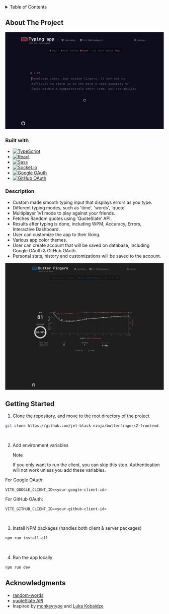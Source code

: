 <details>
  <summary>Table of Contents</summary>
  <ul>
    <li>
      <a href="#about-the-project">About The Project</a>
      <ul>
        <li><a href="#description">Description</a></li>
        <li><a href="#built-with">Built With</a></li>
      </ul>
    </li>
    <li><a href="#getting-started">Getting Started</a></li>
    <li><a href="#acknowledgments">Acknowledgments</a></li>
  </ul>
</details>

## About The Project

![Project image](screenshot-one.png)

### Built with

- [![TypeScript][typescript-image]][typescript-url]
- [![React][react-image]][react-url]
- [![Sass][sass-image]][sass-url]
- [![Socket.io][socketio-image]][socketio-url]
- [![Google OAuth][google-oauth-image]][google-oauth-url]
- [![GitHub OAuth][github-oauth-image]][github-oauth-url]

### Description

- Custom made smooth typing input that displays errors as you type.
- Different typing modes, such as 'time', 'words', 'quote'.
- Multiplayer 1v1 mode to play against your friends.
- Fetches Random quotes using 'QuoteSlate' API.
- Results after typing is done, including WPM, Accuracy, Errors, Interactive Dashboard.
- User can customize the app to their liking.
- Various app color themes.
- User can create account that will be saved on database, including Google OAuth & GitHub OAuth.
- Personal stats, history and customizations will be saved to the account.

![Project image](screenshot-two.png)

## Getting Started

1. Clone the repository, and move to the root directory of the project

```sh
git clone https://github.com/jet-black-ninja/butterfingers2-frontend
```

&nbsp;

2. Add environment variables
   > [!NOTE]  
   > If you only want to run the client, you can skip this step.
   > Authentication will not work unless you add these variables.

For Google OAuth:

```
VITE_GOOGLE_CLIENT_ID=<your-google-client-id>
```

For GitHub OAuth:

```
VITE_GITHUB_CLIENT_ID=<your-github-client-id>
```

&nbsp;

1. Install NPM packages (handles both client & server packages)

```sh
npm run install-all
```

&nbsp;

4. Run the app locally

```sh
npm run dev
```

## Acknowledgments

- [random-words](https://github.com/apostrophecms/random-words)
- [quoteSlate API](https://github.com/Musheer360/QuoteSlate)
- Inspired by [monkeytype](https://monkeytype.com/) and [Luka Kobaidze](https://github.com/LukaKobaidze/typing-app)

[typescript-image]: https://shields.io/badge/TypeScript-3178C6?logo=TypeScript&logoColor=FFF&style=for-the-badge
[react-image]: https://img.shields.io/badge/React-20232A?style=for-the-badge&logo=react&logoColor=61DAFB
[sass-image]: https://img.shields.io/badge/Sass-CC6699?style=for-the-badge&logo=sass&logoColor=white
[socketio-image]: https://img.shields.io/badge/Socket.io-010101?&style=for-the-badge&logo=Socket.io&logoColor=white
[google-oauth-image]: https://shields.io/badge/Google%20OAuth-f2f2f2?logo=google&logoColor=4285F4&style=for-the-badge
[github-oauth-image]: https://shields.io/badge/GitHub%20OAuth-000000?logo=github&logoColor=ffffff&style=for-the-badge
[typescript-url]: https://www.typescriptlang.org/
[react-url]: https://react.dev/
[sass-url]: https://sass-lang.com/
[socketio-url]: https://socket.io/
[google-oauth-url]: https://developers.google.com/identity/protocols/oauth2
[github-oauth-url]: https://docs.github.com/en/apps/oauth-apps/building-oauth-apps/authorizing-oauth-apps
